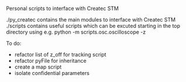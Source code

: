 Personal scripts to interface with Createc STM

./py_createc contains the main modules to interface with Createc STM
./scripts contains useful scripts
which can be excuted starting in the top directory using e.g.
python -m scripts.osc.oscilloscope -z

To do:
- refactor list of z_off for tracking script
- refactor pyFile for inheritance
- create a map script
- isolate confidential parameters

